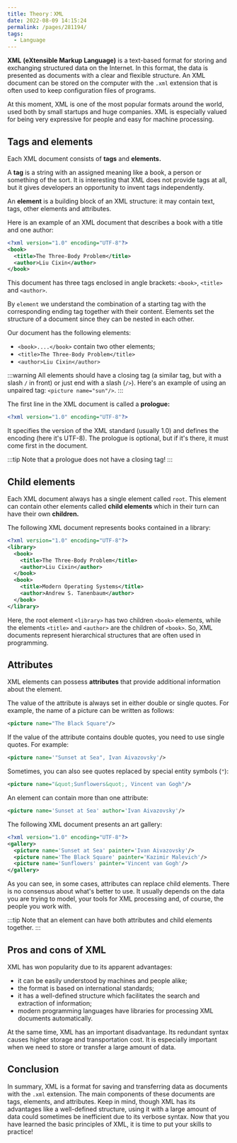 ```yaml
---
title: Theory：XML
date: 2022-08-09 14:15:24
permalink: /pages/281194/
tags:
  - Language
---
```

**XML** **(eXtensible Markup Language)** is a text-based format for storing and exchanging structured data on the Internet. In this format, the data is presented as documents with a clear and flexible structure. An XML document can be stored on the computer with the `.xml` extension that is often used to keep configuration files of programs.

At this moment, XML is one of the most popular formats around the world, used both by small startups and huge companies. XML is especially valued for being very expressive for people and easy for machine processing.

## Tags and elements

Each XML document consists of **tags** and **elements.**

A **tag** is a string with an assigned meaning like a book, a person or something of the sort. It is interesting that XML does not provide tags at all, but it gives developers an opportunity to invent tags independently.

An **element** is a building block of an XML structure: it may contain text, tags, other elements and attributes.

Here is an example of an XML document that describes a book with a title and one author:

```xml
<?xml version="1.0" encoding="UTF-8"?>
<book>
  <title>The Three-Body Problem</title>
  <author>Liu Cixin</author>
</book>
```

This document has three tags enclosed in angle brackets: `<book>`, `<title>` and `<author>`.

By `element` we understand the combination of a starting tag with the corresponding ending tag together with their content. Elements set the structure of a document since they can be nested in each other.

Our document has the following elements:

- `<book>....</book>` contain two other elements;
- `<title>The Three-Body Problem</title>`
- `<author>Liu Cixin</author>`


:::warning
All elements should have a closing tag (a similar tag, but with a slash `/` in front) or just end with a slash (`/>`). Here's an example of using an unpaired tag: `<picture name="sun"/>`.
:::


The first line in the XML document is called a **prologue:**

```xml
<?xml version="1.0" encoding="UTF-8"?>
```

It specifies the version of the XML standard (usually 1.0) and defines the encoding (here it's UTF-8). The prologue is optional, but if it's there, it must come first in the document.


:::tip
Note that a prologue does not have a closing tag!
:::


## Child elements

Each XML document always has a single element called `root`. This element can contain other elements called **child elements** which in their turn can have their own **children.**

The following XML document represents books contained in a library:

```xml
<?xml version="1.0" encoding="UTF-8"?>
<library>
  <book>
    <title>The Three-Body Problem</title>
    <author>Liu Cixin</author>
  </book>
  <book>
    <title>Modern Operating Systems</title>
    <author>Andrew S. Tanenbaum</author>
  </book>
</library>
```

Here, the root element `<library>` has two children `<book>` elements, while the elements `<title>` and `<author>` are the children of `<book>`. So, XML documents represent hierarchical structures that are often used in programming.

## Attributes

XML elements can possess **attributes** that provide additional information about the element.

The value of the attribute is always set in either double or single quotes. For example, the name of a picture can be written as follows:

```xml
<picture name="The Black Square"/>
```

If the value of the attribute contains double quotes, you need to use single quotes. For example:

```xml
<picture name='"Sunset at Sea", Ivan Aivazovsky'/>
```

Sometimes, you can also see quotes replaced by special entity symbols (`"`):

```xml
<picture name="&quot;Sunflowers&quot;, Vincent van Gogh"/>
```

An element can contain more than one attribute:

```xml
<picture name='Sunset at Sea' author='Ivan Aivazovsky'/>
```

The following XML document presents an art gallery:

```xml
<?xml version="1.0" encoding="UTF-8"?>
<gallery>
  <picture name='Sunset at Sea' painter='Ivan Aivazovsky'/>
  <picture name='The Black Square' painter='Kazimir Malevich'/>
  <picture name='Sunflowers' painter='Vincent van Gogh'/>
</gallery>
```

As you can see, in some cases, attributes can replace child elements. There is no consensus about what's better to use. It usually depends on the data you are trying to model, your tools for XML processing and, of course, the people you work with.


:::tip
Note that an element can have both attributes and child elements together.
:::


## Pros and cons of XML

XML has won popularity due to its apparent advantages:

- it can be easily understood by machines and people alike;
- the format is based on international standards;
- it has a well-defined structure which facilitates the search and extraction of information;
- modern programming languages have libraries for processing XML documents automatically.

At the same time, XML has an important disadvantage. Its redundant syntax causes higher storage and transportation cost. It is especially important when we need to store or transfer a large amount of data.

## Conclusion

In summary, XML is a format for saving and transferring data as documents with the `.xml` extension. The main components of these documents are tags, elements, and attributes. Keep in mind, though XML has its advantages like a well-defined structure, using it with a large amount of data could sometimes be inefficient due to its verbose syntax.
Now that you have learned the basic principles of XML, it is time to put your skills to practice!